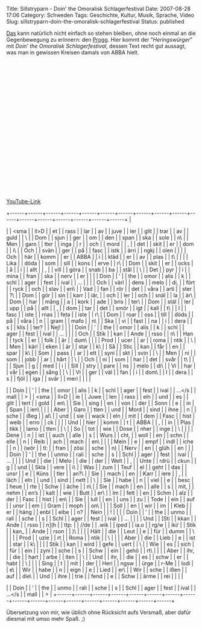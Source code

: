 Title: Sillstryparn - Doin' the Omoralisk Schlagerfestival
Date: 2007-08-28 17:06
Category: Schweden
Tags: Geschichte, Kultur, Musik, Sprache, Video
Slug: sillstryparn-doin-the-omoralisk-schlagerfestival
Status: published

[Das](http://www.fiket.de/2007/08/28/abba-waterloo/) kann natürlich
nicht einfach so stehen bleiben, ohne noch einmal an die Gegenbewegung
zu erinnern: den
[Progg](http://www.fiket.de/2007/05/13/wort-der-woche-progg/). Hier
kommt der “*Heringswürger*” mit *Doin’ the Omoralisk Schlagerfestival*,
dessen Text recht gut aussagt, was man in gewissen Kreisen damals von
ABBA hielt.

<p>
<object width="425" height="350">
<param name="movie" value="http://www.youtube.com/v/ylzX73rskiE"></param><param name="wmode" value="transparent"></param>

<embed src="http://www.youtube.com/v/ylzX73rskiE" type="application/x-shockwave-flash" wmode="transparent" width="425" height="350">
</embed>
</object>
  
[YouTube-Link](http://youtube.com/watch?v=ylzX73rskiE)

</p>
<!--more Zum Liedtext mitsamt Übersetzung &raquo; -->

+------+------+------+------+------+------+------+------+------+------+------+------+------+------+------+------+------+
| </p> |
| <sma |
| ll>D |
| et   |
| rass |
| lar  |
| av   |
| juve |
| ler  |
| glit |
| trar |
| av   |
| guld |
| \    |
|  Dom |
| sjun |
| ger  |
| om   |
| den  |
| span |
| ska  |
| sole |
| n\   |
|  Men |
| garo |
| tter |
| inga |
| r    |
| och  |
| mord |
| ,    |
| det  |
| skit |
| er   |
| dom  |
| i\   |
|  Och |
| svän |
| ger  |
| på   |
| fasc |
| istk |
| ärri |
| ngkj |
| olen |
|      |
| Och  |
| här  |
| komm |
| er   |
| ABBA |
| i    |
| kläd |
| er   |
| av   |
| plas |
| t\   |
|      |
| Lika |
| döda |
| som  |
| sill |
| kons |
| erve |
| r\   |
|  Dom |
| skit |
| er   |
| ocks |
| å    |
| i    |
| allt |
| ,    |
| vill |
| göra |
| snab |
| ba   |
| stål |
| \    |
|  Det |
| pyr  |
| i    |
| mina |
| fran |
| ska  |
| nerv |
| er   |
|      |
| Doin |
| ’    |
| the  |
| omor |
| alis |
| k    |
| schl |
| ager |
| fest |
| ival |
| …    |
|      |
| Och  |
| värl |
| dens |
| melo |
| di,  |
| fört |
| ryck |
| och  |
| slav |
| eri\ |
|  Vad |
| fan  |
| rör  |
| det  |
| våra |
| arti |
| ster |
| ?\   |
|  Dom |
| gör  |
| sin  |
| karr |
| iär, |
| och  |
| ler  |
| och  |
| snäl |
| la   |
| är\  |
|  Dom |
| har  |
| mång |
| a    |
| kork |
| ade  |
| bris |
| ter\ |
|  Dom |
| stäl |
| ler  |
| upp  |
| på   |
| allt |
| ,    |
| dom  |
| tar  |
| det  |
| smör |
| igt  |
| kall |
| t\   |
|  I   |
| fasc |
| iste |
| rnas |
| feta |
| iste |
| r\   |
|  Dom |
| roar |
| oss  |
| till |
| döds |
| på   |
| våra |
| n    |
| gram |
| mafo |
| n\   |
|  Ska |
| vi   |
| fast |
| na   |
| i    |
| dera |
| s    |
| klis |
| ter? |
| Nej! |
|      |
| Doin |
| ’    |
| the  |
| omor |
| alis |
| k    |
| schl |
| ager |
| fest |
| ival |
| …    |
|      |
| Och  |
| Stik |
| kan  |
| Ande |
| rsso |
| n\   |
|  Han |
| tyck |
| er   |
| folk |
| är   |
| dum\ |
|      |
| Prod |
| ucer |
| ar   |
| roma |
| ntik |
| \    |
|  Men |
| kärl |
| eken |
| är   |
| star |
| k\   |
|  Så  |
| Stic |
| kan  |
| får  |
| en   |
| spar |
| k\   |
|  Som |
| pass |
| ar   |
| ett  |
| syni |
| skt  |
| svin |
| \    |
|  Men |
| ni   |
| som  |
| jobb |
| ar   |
| hårt |
| \    |
|  Och |
| ni   |
| som  |
| har  |
| det  |
| svår |
| t\   |
|      |
| Sjun |
| g    |
| med  |
| i    |
| Sill |
| stry |
| pare |
| ns   |
| melo |
| di\  |
|  Vi  |
| har  |
| vår  |
| egen |
| sång |
| \    |
|  Vi  |
| ger  |
| väl  |
| fan  |
| i    |
| dom\ |
|  I   |
| dera |
| s    |
| fjöl |
| iga  |
| svär |
| meri |
|      |
| <p>  |
| Doin |
| ’    |
| the  |
| omor |
| alis |
| k    |
| schl |
| ager |
| fest |
| ival |
| …</s |
| mall |
| >    |
| <sma |
| ll>D |
| ie   |
| Juwe |
| len  |
| rass |
| eln  |
| und  |
| es   |
| glit |
| tert |
| gold |
| en\  |
|  Sie |
| sing |
| en   |
| von  |
| der  |
| Sonn |
| e    |
| in   |
| Span |
| ien\ |
|      |
| Aber |
| Garo |
| tten |
| und  |
| Mord |
| sind |
| ihne |
| n    |
| sche |
| ißeg |
| al\  |
|  und |
| sie  |
| wack |
| eln  |
| mit  |
| dem  |
| Fasc |
| hist |
| weib |
| erro |
| ck   |
|      |
| Und  |
| hier |
| komm |
| t    |
| ABBA |
| ,    |
| in   |
| Plas |
| tikk |
| lamo |
| tten |
| \    |
|  So  |
| tot  |
| wie  |
| Dose |
| nher |
| inge |
| \    |
|      |
| Dene |
| n    |
| ist  |
| auch |
| alle |
| s    |
| Wurs |
| cht, |
| woll |
| en   |
| schn |
| elle |
| n    |
| Reib |
| ach  |
| mach |
| en\  |
|      |
| Mein |
| e    |
| empf |
| indl |
| iche |
| n    |
| (wör |
| tl:  |
| fran |
| zösi |
| sche |
| n)   |
| Nerv |
| en   |
| glüh |
| en   |
|      |
| Doin |
| ’    |
| the  |
| unmo |
| rali |
| sche |
| s    |
| Schl |
| ager |
| fest |
| ival |
| …    |
|      |
| Und  |
| die  |
| Melo |
| die  |
| der  |
| Welt |
| ,    |
| Unte |
| rdrü |
| ckun |
| g    |
| und  |
| Skla |
| vere |
| i\   |
|  Was |
| zum  |
| Teuf |
| el   |
| geht |
| das  |
| unsr |
| e    |
| Küns |
| tler |
| an?\ |
|  Sie |
| mach |
| en   |
| Karr |
| iere |
| ,    |
| läch |
| eln  |
| und  |
| sind |
| nett |
| \    |
|  Sie |
| habe |
| n    |
| viel |
| e    |
| besc |
| heue |
| rte  |
| Schw |
| äche |
| n\   |
|  Sie |
| mach |
| en   |
| alle |
| s    |
| mit, |
| nehm |
| en’s |
| kalt |
| wie  |
| Butt |
| er\  |
|  Im  |
| fett |
| en   |
| Schm |
| alz  |
| der  |
| Fasc |
| hist |
| en\  |
|  Sie |
| lull |
| en   |
| uns  |
| zu   |
| Tode |
| ein  |
| auf  |
| unsr |
| em   |
| Gram |
| moph |
| on\  |
|      |
| Soll |
| en   |
| wir  |
| im   |
| Kleb |
| er   |
| häng |
| enbl |
| eibe |
| n?   |
| Nein |
| !    |
|      |
| Doin |
| ’    |
| the  |
| unmo |
| rali |
| sche |
| s    |
| Schl |
| ager |
| fest |
| ival |
| …    |
|      |
| Und  |
| [Sti |
| kkan |
| Ande |
| rsso |
| n](h |
| ttp: |
| //de |
| .wik |
| iped |
| ia.o |
| rg/w |
| iki/ |
| Stik |
| kan_ |
| Ande |
| rson |
| )\   |
|      |
| Hält |
| die  |
| Leut |
| e    |
| für  |
| dumm |
| \    |
|      |
| Prod |
| uzie |
| rt   |
| Roma |
| ntik |
| \    |
|      |
| Aber |
| die  |
| Lieb |
| e    |
| ist  |
| star |
| k\   |
|      |
| Stik |
| kan  |
| wird |
| gefe |
| uert |
| \    |
|  Wie |
| es   |
| sich |
| für  |
| ein  |
| zyni |
| sche |
| s    |
| Schw |
| ein  |
| gehö |
| rt\  |
|      |
| Aber |
| ihr, |
| die  |
| hart |
| arbe |
| iten |
| \    |
|  Und |
| ihr, |
| die  |
| es   |
| schw |
| er   |
| habt |
| \    |
|      |
| Sing |
| t    |
| mit  |
| der  |
| Heri |
| ngsw |
| ürge |
| r-Me |
| lodi |
| e\   |
|  Wir |
| habe |
| n    |
| eign |
| e    |
| Lied |
| er\  |
|  Wir |
| sche |
| ißen |
| auf  |
| die\ |
|  Und |
| ihre |
| trie |
| fend |
| e    |
| Schw |
| ärme |
| rei  |
|      |
| <p>  |
| Doin |
| ’    |
| the  |
| unmo |
| rali |
| sche |
| s    |
| Schl |
| ager |
| fest |
| ival |
| …</s |
| mall |
| >    |
+------+------+------+------+------+------+------+------+------+------+------+------+------+------+------+------+------+

Übersetzung von mir, wie üblich ohne Rücksicht aufs Versmaß, aber dafür
diesmal mit umso mehr Spaß. ;)

